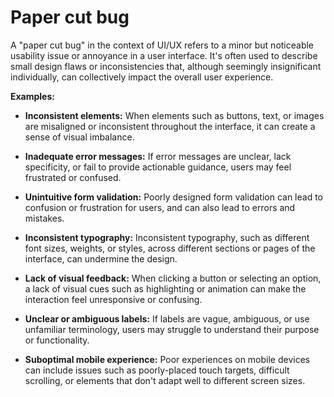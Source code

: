 # Paper cut bug

A "paper cut bug" in the context of UI/UX refers to a minor but noticeable usability issue or annoyance in a user interface. It's often used to describe small design flaws or inconsistencies that, although seemingly insignificant individually, can collectively impact the overall user experience.

**Examples:**

* **Inconsistent elements:** When elements such as buttons, text, or images are misaligned or inconsistent throughout the interface, it can create a sense of visual imbalance.

* **Inadequate error messages:** If error messages are unclear, lack specificity, or fail to provide actionable guidance, users may feel frustrated or confused.

* **Unintuitive form validation:** Poorly designed form validation can lead to confusion or frustration for users, and can also lead to errors and mistakes.

* **Inconsistent typography:** Inconsistent typography, such as different font sizes, weights, or styles, across different sections or pages of the interface, can undermine the design.

* **Lack of visual feedback:** When clicking a button or selecting an option, a lack of visual cues such as highlighting or animation can make the interaction feel unresponsive or confusing.

* **Unclear or ambiguous labels:** If labels are vague, ambiguous, or use unfamiliar terminology, users may struggle to understand their purpose or functionality.

* **Suboptimal mobile experience:** Poor experiences on mobile devices can include issues such as poorly-placed touch targets, difficult scrolling, or elements that don't adapt well to different screen sizes.
